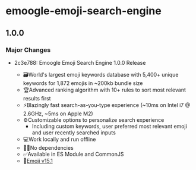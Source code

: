 # emoogle-emoji-search-engine

## 1.0.0

### Major Changes

- 2c3e788: Emoogle Emoji Search Engine 1.0.0 Release

  - 🗃️World's largest emoji keywords database with 5,400+ unique keywords for 1,872 emojis in ~200kb bundle size
  - 🏆Advanced ranking algorithm with 10+ rules to sort most relevant results first
  - ⚡Blazingly fast search-as-you-type experience (~10ms on Intel i7 @ 2.6GHz, ~5ms on Apple M2)
  - ⚙️Customizable options to personalize search experience
    - Including custom keywords, user preferred most relevant emoji and user recently searched inputs
  - 💻Work locally and run offline
  - ⛓️‍💥No dependencies
  - ✅Available in ES Module and CommonJS
  - 🔖[Emoji v15.1](https://unicode.org/Public/emoji/15.1/emoji-test.txt)
